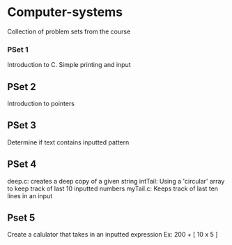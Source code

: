 # Computer-systems
Collection of problem sets from the course

### PSet 1
Introduction to C. Simple printing and input

## PSet 2
Introduction to pointers

## PSet 3
Determine if text contains inputted pattern

## PSet 4
deep.c: creates a deep copy of a given string
intTail: Using a 'circular' array to keep track of last 10 inputted numbers
myTail.c: Keeps track of last ten lines in an input

## Pset 5
Create a calulator that takes in an inputted expression
Ex: 200 + [ 10 x 5 ]
